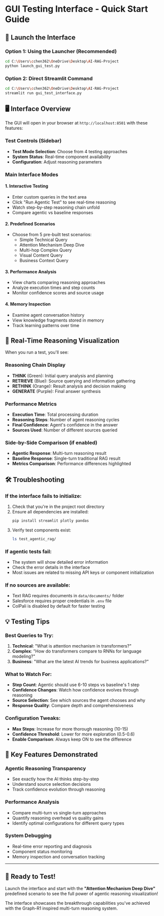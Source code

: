 # GUI Testing Interface - Quick Start Guide

## 🚀 Launch the Interface

### Option 1: Using the Launcher (Recommended)
```bash
cd C:\Users\cchen362\OneDrive\Desktop\AI-RAG-Project
python launch_gui_test.py
```

### Option 2: Direct Streamlit Command
```bash
cd C:\Users\cchen362\OneDrive\Desktop\AI-RAG-Project
streamlit run gui_test_interface.py
```

## 🖥️ Interface Overview

The GUI will open in your browser at `http://localhost:8501` with these features:

### **Test Controls (Sidebar)**
- **Test Mode Selection**: Choose from 4 testing approaches
- **System Status**: Real-time component availability 
- **Configuration**: Adjust reasoning parameters

### **Main Interface Modes**

#### 1. **Interactive Testing** 
- Enter custom queries in the text area
- Click "Run Agentic Test" to see real-time reasoning
- Watch step-by-step reasoning chain unfold
- Compare agentic vs baseline responses

#### 2. **Predefined Scenarios**
- Choose from 5 pre-built test scenarios:
  - Simple Technical Query
  - Attention Mechanism Deep Dive  
  - Multi-hop Complex Query
  - Visual Content Query
  - Business Context Query

#### 3. **Performance Analysis**
- View charts comparing reasoning approaches
- Analyze execution times and step counts
- Monitor confidence scores and source usage

#### 4. **Memory Inspection**
- Examine agent conversation history
- View knowledge fragments stored in memory
- Track learning patterns over time

## 🧠 Real-Time Reasoning Visualization

When you run a test, you'll see:

### **Reasoning Chain Display**
- **THINK** (Green): Initial query analysis and planning
- **RETRIEVE** (Blue): Source querying and information gathering  
- **RETHINK** (Orange): Result analysis and decision making
- **GENERATE** (Purple): Final answer synthesis

### **Performance Metrics**
- **Execution Time**: Total processing duration
- **Reasoning Steps**: Number of agent reasoning cycles
- **Final Confidence**: Agent's confidence in the answer
- **Sources Used**: Number of different sources queried

### **Side-by-Side Comparison** (if enabled)
- **Agentic Response**: Multi-turn reasoning result
- **Baseline Response**: Single-turn traditional RAG result
- **Metrics Comparison**: Performance differences highlighted

## 🛠️ Troubleshooting

### **If the interface fails to initialize:**
1. Check that you're in the project root directory
2. Ensure all dependencies are installed:
   ```bash
   pip install streamlit plotly pandas
   ```
3. Verify test components exist:
   ```bash
   ls test_agentic_rag/
   ```

### **If agentic tests fail:**
- The system will show detailed error information
- Check the error details in the interface
- Most issues are related to missing API keys or component initialization

### **If no sources are available:**
- Text RAG requires documents in `data/documents/` folder
- Salesforce requires proper credentials in `.env` file
- ColPali is disabled by default for faster testing

## 💡 Testing Tips

### **Best Queries to Try:**
1. **Technical**: "What is attention mechanism in transformers?"
2. **Complex**: "How do transformers compare to RNNs for language modeling?"
3. **Business**: "What are the latest AI trends for business applications?"

### **What to Watch For:**
- **Step Count**: Agentic should use 6-10 steps vs baseline's 1 step
- **Confidence Changes**: Watch how confidence evolves through reasoning
- **Source Selection**: See which sources the agent chooses and why
- **Response Quality**: Compare depth and comprehensiveness

### **Configuration Tweaks:**
- **Max Steps**: Increase for more thorough reasoning (10-15)
- **Confidence Threshold**: Lower for more exploration (0.5-0.6)
- **Enable Comparison**: Always keep ON to see the difference

## 🎯 Key Features Demonstrated

### **Agentic Reasoning Transparency**
- See exactly how the AI thinks step-by-step
- Understand source selection decisions
- Track confidence evolution through reasoning

### **Performance Analysis**
- Compare multi-turn vs single-turn approaches
- Quantify reasoning overhead vs quality gains
- Identify optimal configurations for different query types

### **System Debugging**
- Real-time error reporting and diagnosis
- Component status monitoring
- Memory inspection and conversation tracking

---

## 🚀 Ready to Test!

Launch the interface and start with the **"Attention Mechanism Deep Dive"** predefined scenario to see the full power of agentic reasoning visualization!

The interface showcases the breakthrough capabilities you've achieved with the Graph-R1 inspired multi-turn reasoning system.
